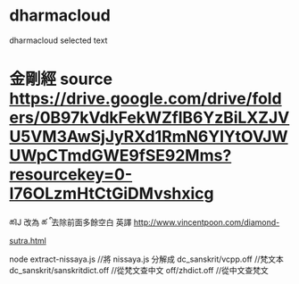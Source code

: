 # dharmacloud
dharmacloud selected text 

# 金剛經 source https://drive.google.com/drive/folders/0B97kVdkFekWZflB6YzBiLXZJVU5VM3AwSjJyRXd1RmN6YlYtOVJWUWpCTmdGWE9fSE92Mms?resourcekey=0-I76OLzmHtCtGiDMvshxicg
ཚĲ 改為 ཚ
 ི  去除前面多餘空白
 英譯 http://www.vincentpoon.com/diamond-sutra.html
 

 node extract-nissaya.js //將 nissaya.js 
 分解成 
 dc_sanskrit/vcpp.off          //梵文本
 dc_sanskrit/sanskritdict.off  //從梵文查中文
 off/zhdict.off                //從中文查梵文
